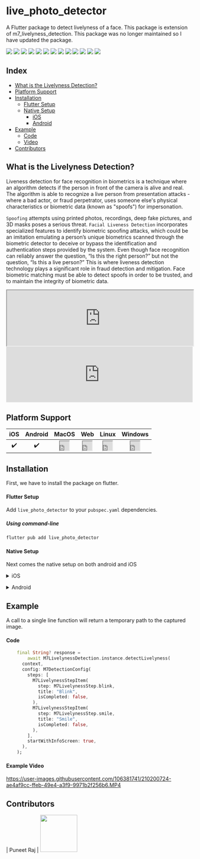 # live_photo_detector

A Flutter package to detect livelyness of a face. This package is extension of m7_livelyness_detection. This package was no longer maintained so I have updated the package.


![](https://img.shields.io/badge/meet7-open--source-purple?style=for-the-badge) ![](https://img.shields.io/pub/publisher/m7_livelyness_detection?color=purple&style=for-the-badge) ![](https://img.shields.io/github/issues-raw/Meet-7-dating/m7_livelyness_detection?style=for-the-badge&&logo=github) ![](https://img.shields.io/github/languages/count/Meet-7-dating/m7_livelyness_detection?style=for-the-badge&&logo=github)
![](https://img.shields.io/pub/likes/m7_livelyness_detection?style=for-the-badge&logo=dart) ![](https://img.shields.io/pub/points/m7_livelyness_detection?style=for-the-badge&logo=dart) ![](https://img.shields.io/pub/popularity/m7_livelyness_detection?style=for-the-badge&logo=dart) ![](https://img.shields.io/pub/publisher/m7_livelyness_detection?style=for-the-badge) ![](https://img.shields.io/pub/v/m7_livelyness_detection?style=for-the-badge&logo=dart)
![](https://img.shields.io/github/directory-file-count/Meet-7-dating/m7_livelyness_detection?style=for-the-badge&logo=github) ![](https://img.shields.io/github/repo-size/Meet-7-dating/m7_livelyness_detection?style=for-the-badge&logo=github) ![](https://img.shields.io/github/commit-activity/w/Meet-7-dating/m7_livelyness_detection?style=for-the-badge&logo=github) ![](https://img.shields.io/github/contributors/Meet-7-dating/m7_livelyness_detection?style=for-the-badge&logo=github)

## Index
* [What is the Livelyness Detection?](#whatIsLivelyness)
* [Platform Support](#platformSupport)
* [Installation](#installation)
  * [Flutter Setup](#flutterSetup)
  * [Native Setup](#flutterSetupNativeSetup)
    * [iOS](#flutterSetupNativeiOS)
    * [Android](#flutterSetupNativeAndroid)
* [Example](#codeExample)
  * [Code](#exampleCode)
  * [Video](#exampleVideo)
* [Contributors](#contributors)

<a name="whatIsLivelyness"></a>
## What is the Livelyness Detection?

Liveness detection for face recognition in biometrics is a technique where an algorithm detects if the person in front of the camera is alive and real. The algorithm is able to recognize a live person from presentation attacks - where a bad actor, or fraud perpetrator, uses someone else's physical characteristics or biometric data (known as "spoofs") for impersonation.

`Spoofing` attempts using printed photos, recordings, deep fake pictures, and 3D masks poses a serious threat. `Facial Liveness Detection` incorporates specialized features to identify biometric spoofing attacks, which could be an imitation emulating a person’s unique biometrics scanned through the biometric detector to deceive or bypass the identification and authentication steps provided by the system. Even though face recognition can reliably answer the question, “Is this the right person?” but not the question, “Is this a live person?” This is where liveness detection technology plays a significant role in fraud detection and mitigation. Face biometric matching must be able to detect spoofs in order to be trusted, and to maintain the integrity of biometric data. 

<iframe src="https://embed.lottiefiles.com/animation/16432" width="100%" aspect-ratio="auto"></iframe>

<iframe 
  width="100%"
  src="https://embed.lottiefiles.com/animation/16432"
  frameborder="0"
  allow="accelerometer; autoplay; encrypted-media; gyroscope; picture-in-picture"
  allowfullscreen>
</iframe>

<a name="platformSupport"></a>
## Platform Support
| iOS | Android | MacOS | Web | Linux | Windows |
| :-: | :----: | :---: | :-: | :---: | :----: |
|   ✔️    | ✔️  |  <iframe src="https://embed.lottiefiles.com/animation/96163" height="25" width="25"></iframe>   | <iframe src="https://embed.lottiefiles.com/animation/96163" height="25" width="25"></iframe>  |  <iframe src="https://embed.lottiefiles.com/animation/96163" height="25" width="25"></iframe>   |   <iframe src="https://embed.lottiefiles.com/animation/96163" height="25" width="25"></iframe>

<a name="installation"></a>
## Installation
First, we have to install the package on flutter.

<a name="flutterSetup"></a>
#### Flutter Setup

Add `live_photo_detector` to your `pubspec.yaml` dependencies.

<a name="flutterSetupUsingCommandLine"></a>
##### Using command-line
```sh
flutter pub add live_photo_detector
```

<a name="flutterSetupNativeSetup"></a>
#### Native Setup
Next comes the native setup on both android and iOS

<a name="flutterSetupNativeiOS"></a>
<details>
  <summary>iOS</summary>
  
  #### iOS Setup
  1. Open the project in Xcode and set the deployment
  2. Open the `ios/Runner/Info.plist` file as `Source Code`.
  3. Add the below-mentioned code inside the `<dict>` tag.

  ```xml
    <key>NSCameraUsageDescription</key>
    <string>Camera Access for Scanning</string>
    <key>NSMicrophoneUsageDescription</key>
    <string>Microphone for playing instructions audio.</string>
  ```

  4. Open the `ios/Runner/Podfile` and uncomment the second line.
  ```yaml
	platform :ios, '14.0' # <---------- Uncomment this line
  ```
  5. Set the deployment target in the Xcode project

  <img width="1440" alt="Screenshot 2023-01-02 at 11 03 17 AM" src="https://user-images.githubusercontent.com/106381741/210199508-72c0572c-c153-4178-b29a-4ae490f1e989.png">
</details>

<a name="flutterSetupNativeAndroid"></a>
<details>
  <summary>Android</summary>
  
  #### Android Setup
  1. Open the `example/android/app/build.gradle` file and set the `minSdkVersion` as `21`.
</details>

<a name="codeExample"></a>
## Example

A call to a single line function will return a temporary path to the captured image.

<a name="exampleCode"></a>
#### Code
```dart
    final String? response =
        await M7LivelynessDetection.instance.detectLivelyness(
      context,
      config: M7DetectionConfig(
        steps: [
          M7LivelynessStepItem(
            step: M7LivelynessStep.blink,
            title: "Blink",
            isCompleted: false,
          ),
          M7LivelynessStepItem(
            step: M7LivelynessStep.smile,
            title: "Smile",
            isCompleted: false,
          ),
        ],
        startWithInfoScreen: true,
      ),
    );
```

<a name="exampleVideo"></a>
#### Example Video

https://user-images.githubusercontent.com/106381741/210200724-ae4af9cc-ffeb-49e4-a3f9-9971b2f256b6.MP4

<a name="contributors"></a>
## Contributors

| Puneet Raj  | <a href="https://github.com/hoenkava"><img src="https://iili.io/dFJJhNV.png" height="100"/></a>